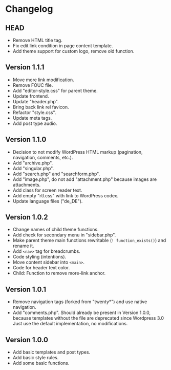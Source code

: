 # Changelog #

## HEAD ##

* Remove HTML title tag.
* Fix edit link condition in page content template.
* Add theme support for custom logo, remove old function.


## Version 1.1.1 ##

* Move more link modification.
* Remove FOUC file.
* Add "editor-style.css" for parent theme.
* Update frontend.
* Update "header.php".
* Bring back link rel favicon.
* Refactor "style.css".
* Update meta tags.
* Add post type audio.


## Version 1.1.0 ##

* Decision to not modify WordPress HTML markup (pagination, navigation, comments, etc.).
* Add "archive.php".
* Add "singular.php".
* Add "search.php" and "searchform.php".
* Add "image.php", do not add "attachment.php" because images are attachments.
* Add class for screen reader text.
* Add empty "rtl.css" with link to WordPress codex.
* Update language files ("de_DE").


## Version 1.0.2 ##

* Change names of child theme functions.
* Add check for secondary menu in "sidebar.php".
* Make parent theme main functions rewritable (`! function_exists()`)
  and rename it.
* Add `<nav>` tag for breadcrumbs.
* Code styling (intentions).
* Move content sidebar into `<main>`.
* Code for header text color.
* Child: Function to remove more-link anchor.


## Version 1.0.1 ##

* Remove navigation tags (forked from "twenty*") and use native navigation.
* Add "comments.php". Should already be present in Version 1.0.0, because
  templates without the file are deprecated since Wordpress 3.0
  Just use the default implementation, no modifications.


## Version 1.0.0 ##

* Add basic templates and post types.
* Add basic style rules.
* Add some basic functions.
